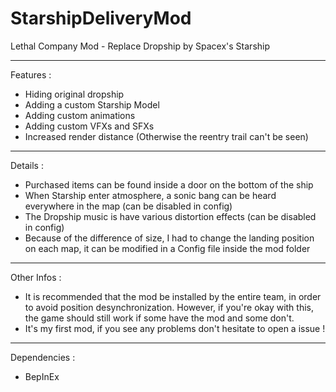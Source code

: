 # StarshipDeliveryMod
 Lethal Company Mod - Replace Dropship by Spacex's Starship
 
---
 Features :
 - Hiding original dropship
 - Adding a custom Starship Model
 - Adding custom animations
 - Adding custom VFXs and SFXs
 - Increased render distance (Otherwise the reentry trail can't be seen)
 ---
Details :
 - Purchased items can be found inside a door on the bottom of the ship
 - When Starship enter atmosphere, a sonic bang can be heard everywhere in the map (can be disabled in config)
 - The Dropship music is have various distortion effects (can be disabled in config)
 - Because of the difference of size, I had to change the landing position on each map, it can be modified in a Config file inside the mod folder
---
Other Infos :
- It is recommended that the mod be installed by the entire team, in order to avoid position desynchronization. However, if you're okay with this, the game should still work if some have the mod and some don't.
- It's my first mod, if you see any problems don't hesitate to open a issue !
 ---
 Dependencies :
 - BepInEx
